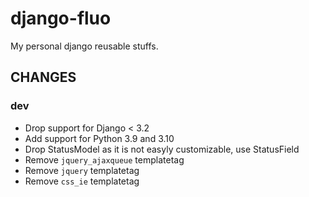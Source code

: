 # django-fluo

My personal django reusable stuffs.


## CHANGES ##

### dev

* Drop support for Django < 3.2
* Add support for Python 3.9 and 3.10
* Drop StatusModel as it is not easyly customizable, use StatusField
* Remove `jquery_ajaxqueue` templatetag
* Remove `jquery` templatetag
* Remove `css_ie` templatetag
